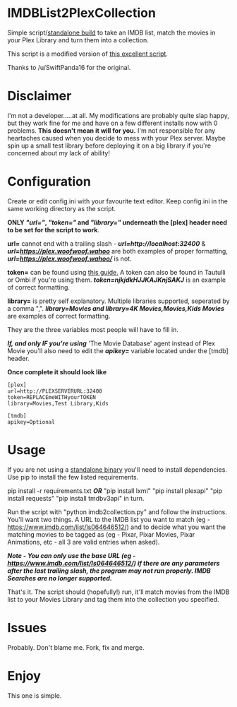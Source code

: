 # IMDBList2PlexCollection
Simple script/[standalone build](https://github.com/deva5610/IMDBList2PlexCollection/releases/) to take an IMDB list, match the movies
in your Plex Library and turn them into a collection.

This script is a modified version of [this excellent script](https://gist.github.com/JonnyWong16/f5b9af386ea58e19bf18c09f2681df23).

Thanks to /u/SwiftPanda16 for the original.

# Disclaimer
I'm not a developer.....at all. My modifications are probably quite slap happy, but they work fine for me and have on a few
different installs now with 0 problems. **This doesn't mean it will for you.** I'm not responsible for any heartaches caused when you
decide to mess with your Plex server. Maybe spin up a small test library before deploying it on a big library if you're concerned
about my lack of ability!

# Configuration
Create or edit config.ini with your favourite text editor. Keep config.ini in the same working directory as the script. 

**ONLY _"url="_, _"token="_ and _"library="_ underneath the [plex] header need to be set for the script to work**.

**url=** cannot end with a trailing slash - _**url=http://localhost:32400**_ & _**url=https://plex.woofwoof.wahoo**_ are both 
examples of proper formatting, _**url=https://plex.woofwoof.wahoo/**_ is not.

**token=** can be found using [this guide.](https://support.plex.tv/articles/204059436-finding-an-authentication-token-x-plex-token/)
A token can also be found in Tautulli or Ombi if you're using them. _**token=njkjdkHJJKAJKnjSAKJ**_ is an example of correct formatting.

**library=** is pretty self explanatory. Multiple libraries supported, seperated by a comma ",". _**library=Movies and library=4K Movies,Movies,Kids Movies**_ are examples of correct formatting.

They are the three variables most people will have to fill in.

**_If, and only IF you're using_** 'The Movie Database' agent instead of Plex Movie you'll also need to edit the _**apikey=**_ variable
located under the [tmdb] header.

**Once complete it should look like**

    [plex]
    url=http://PLEXSERVERURL:32400
    token=REPLACEmeWITHyourTOKEN
    library=Movies,Test Library,Kids

    [tmdb]
    apikey=Optional

# Usage
If you are not using a [standalone binary](https://github.com/deva5610/IMDBList2PlexCollection/releases/) you'll need to install dependencies. Use pip to install the few listed requirements.

pip install -r requirements.txt **_OR_** "pip install lxml" "pip install plexapi" "pip install requests" "pip install tmdbv3api" in turn.

Run the script with "python imdb2collection.py" and follow the instructions. You'll want two things. A URL to the IMDB list you want to match (eg - https://www.imdb.com/list/ls064646512/) and to decide what you want the matching movies to be tagged as
(eg - Pixar, Pixar Movies, Pixar Animations, etc - all 3 are valid entries when asked).

***Note - You can only use the base URL (eg - https://www.imdb.com/list/ls064646512/) if there are any parameters after the last trailing slash, the program may not run properly. IMDB Searches are no longer supported.***

That's it. The script should (hopefully!) run, it'll match movies from the IMDB list to your Movies Library and tag them into the
collection you specified.

# Issues
Probably. Don't blame me. Fork, fix and merge.

# Enjoy
This one is simple.
